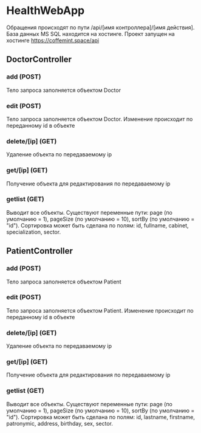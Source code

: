 # HealthWebApp

Обращения происходят по пути /api/[имя контроллера]/[имя действия]. База данных MS SQL находится на хостинге. 
Проект запущен на хостинге 
https://coffemint.space/api

## DoctorController
### add (POST)
Тело запроса заполняется объектом Doctor
### edit (POST)
Тело запроса заполняется объектом Doctor. Изменение происходит по переданному id в объекте
### delete/[ip] (GET)
Удаление объекта по передаваемому ip
### get/[ip] (GET)
Получение объекта для редактирования по передаваемому ip
### getlist (GET)
Выводит все объекты. Существуют переменные пути: page (по умолчанию = 1), pageSize (по умолчанию = 10), sortBy (по умолчанию = "id"). Сортировка может быть сделана по полям: id, fullname, cabinet, specialization, sector.

## PatientController
### add (POST)
Тело запроса заполняется объектом Patient
### edit (POST)
Тело запроса заполняется объектом Patient. Изменение происходит по переданному id в объекте
### delete/[ip] (GET)
Удаление объекта по передаваемому ip
### get/[ip] (GET)
Получение объекта для редактирования по передаваемому ip
### getlist (GET)
Выводит все объекты. Существуют переменные пути: page (по умолчанию = 1), pageSize (по умолчанию = 10), sortBy (по умолчанию = "id"). Сортировка может быть сделана по полям: id, lastname, firstname, patronymic, address, birthday, sex, sector.
